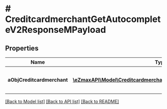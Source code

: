 # # CreditcardmerchantGetAutocompleteV2ResponseMPayload

## Properties

Name | Type | Description | Notes
------------ | ------------- | ------------- | -------------
**aObjCreditcardmerchant** | [**\eZmaxAPI\Model\CreditcardmerchantAutocompleteElementResponse[]**](CreditcardmerchantAutocompleteElementResponse.md) | An array of Creditcardmerchant autocomplete element response. |

[[Back to Model list]](../../README.md#models) [[Back to API list]](../../README.md#endpoints) [[Back to README]](../../README.md)
